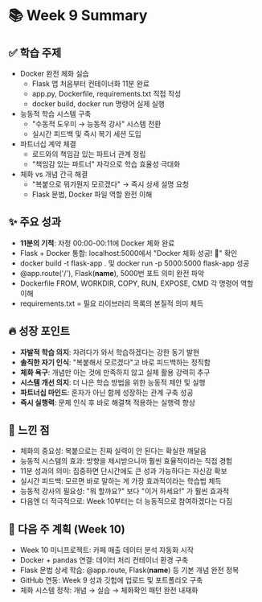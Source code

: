 # 📚 Week 9 Summary

## ✅ 학습 주제
- Docker 완전 체화 실습
  - Flask 앱 처음부터 컨테이너화 11분 완료
  - app.py, Dockerfile, requirements.txt 직접 작성
  - docker build, docker run 명령어 실제 실행
- 능동적 학습 시스템 구축
  - "수동적 도우미 → 능동적 강사" 시스템 전환
  - 실시간 피드백 및 즉시 복기 세션 도입
- 파트너십 계약 체결
  - 로드와의 책임감 있는 파트너 관계 정립
  - "책임감 있는 파트너" 자각으로 학습 효율성 극대화
- 체화 vs 개념 간극 해결
  - "복붙으로 뭐가뭔지 모르겠다" → 즉시 상세 설명 요청
  - Flask 문법, Docker 파일 역할 완전 이해

## ✨ 주요 성과
- **11분의 기적**: 자정 00:00-00:11에 Docker 체화 완료
- Flask + Docker 통합: localhost:5000에서 "Docker 체화 성공! 🎉" 확인
- docker build -t flask-app . 및 docker run -p 5000:5000 flask-app 성공
- @app.route('/'), Flask(__name__), 5000번 포트 의미 완전 파악
- Dockerfile FROM, WORKDIR, COPY, RUN, EXPOSE, CMD 각 명령어 역할 이해
- requirements.txt = 필요 라이브러리 목록의 본질적 의미 체득

## 🔥 성장 포인트
- **자발적 학습 의지**: 자려다가 와서 학습하겠다는 강한 동기 발현
- **솔직한 자기 인식**: "복붙해서 모르겠다"고 바로 피드백하는 정직함
- **체화 욕구**: 개념만 아는 것에 만족하지 않고 실제 활용 강력히 추구
- **시스템 개선 의지**: 더 나은 학습 방법을 위한 능동적 제안 및 실행
- **파트너십 마인드**: 혼자가 아닌 함께 성장하는 관계 구축 성공
- **즉시 실행력**: 문제 인식 후 바로 해결책 적용하는 실행력 향상

## 🤔 느낀 점
- 체화의 중요성: 복붙으로는 진짜 실력이 안 된다는 확실한 깨달음
- 능동적 시스템의 효과: 방향을 제시받으니까 훨씬 효율적이라는 직접 경험
- 11분 성과의 의미: 집중하면 단시간에도 큰 성과 가능하다는 자신감 확보
- 실시간 피드백: 모르면 바로 말하는 게 가장 효과적이라는 학습법 체득
- 능동적 강사의 필요성: "뭐 할까요?" 보다 "이거 하세요!" 가 훨씬 효과적
- 다음엔 더 적극적으로: Week 10부터는 더 능동적으로 참여하겠다는 다짐

## 🏹 다음 주 계획 (Week 10)
- Week 10 미니프로젝트: 카페 매출 데이터 분석 자동화 시작
- Docker + pandas 연결: 데이터 처리 컨테이너 환경 구축
- Flask 문법 상세 학습: @app.route, Flask(__name__) 등 기본 개념 완전 정복
- GitHub 연동: Week 9 성과 깃헙에 업로드 및 포트폴리오 구축
- 체화 시스템 정착: 개념 → 실습 → 체화확인 패턴 완전 내재화